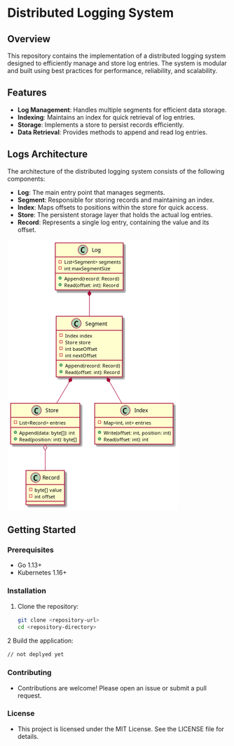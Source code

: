 # Distributed Logging System

## Overview

This repository contains the implementation of a distributed logging system designed to efficiently manage and store log entries. The system is modular and built using best practices for performance, reliability, and scalability.

## Features

- **Log Management**: Handles multiple segments for efficient data storage.
- **Indexing**: Maintains an index for quick retrieval of log entries.
- **Storage**: Implements a store to persist records efficiently.
- **Data Retrieval**: Provides methods to append and read log entries.

## Logs Architecture

The architecture of the distributed logging system consists of the following components:

- **Log**: The main entry point that manages segments.
- **Segment**: Responsible for storing records and maintaining an index.
- **Index**: Maps offsets to positions within the store for quick access.
- **Store**: The persistent storage layer that holds the actual log entries.
- **Record**: Represents a single log entry, containing the value and its offset.

![Class Diagram](./class_diagram_log.png)


## Getting Started

### Prerequisites

- Go 1.13+
- Kubernetes 1.16+

### Installation

1. Clone the repository:
   ```bash
   git clone <repository-url>
   cd <repository-directory>
   ```
2 Build the application:
  ```bash
  // not deplyed yet 
  ```
### Contributing
- Contributions are welcome! Please open an issue or submit a pull request.
### License
- This project is licensed under the MIT License. See the LICENSE file for details.
